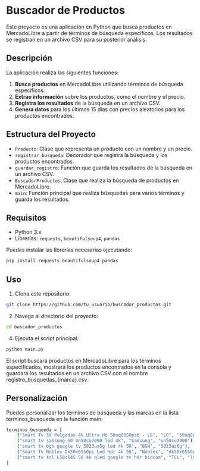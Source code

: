 # Buscador de Productos

Este proyecto es una aplicación en Python que busca productos en MercadoLibre a partir de términos de búsqueda específicos. Los resultados se registran en un archivo CSV para su posterior análisis.

## Descripción

La aplicación realiza las siguientes funciones:
1. **Busca productos** en MercadoLibre utilizando términos de búsqueda específicos.
2. **Extrae información** sobre los productos, como el nombre y el precio.
3. **Registra los resultados** de la búsqueda en un archivo CSV.
4. **Genera datos** para los últimos 15 días con precios aleatorios para los productos encontrados.

## Estructura del Proyecto

- `Producto`: Clase que representa un producto con un nombre y un precio.
- `registrar_busqueda`: Decorador que registra la búsqueda y los productos encontrados.
- `guardar_registro`: Función que guarda los resultados de la búsqueda en un archivo CSV.
- `BuscadorProductos`: Clase que realiza la búsqueda de productos en MercadoLibre.
- `main`: Función principal que realiza búsquedas para varios términos y guarda los resultados.

## Requisitos

- Python 3.x
- Librerías: `requests`, `beautifulsoup4`, `pandas`

Puedes instalar las librerías necesarias ejecutando:

```sh
pip install requests beautifulsoup4 pandas
```
## Uso

1. Clona este repositorio:
```sh
git clone https://github.com/tu_usuario/buscador_productos.git
```

2. Navega al directorio del proyecto:
```sh
cd buscador_productos
```

4. Ejecuta el script principal:
```sh
python main.py
```

El script buscará productos en MercadoLibre para los términos especificados, mostrará los productos encontrados en la consola y guardará los resultados en un archivo CSV con el nombre registro_busquedas_{marca}.csv.

## Personalización
Puedes personalizar los términos de búsqueda y las marcas en la lista terminos_busqueda en la función main:
```sh
terminos_busqueda = [
    ("Smart Tv 50 Pulgadas 4k Ultra Hd 50uq8050psb - LG", "LG", "50uq8050psb"),
    ("smart tv samsung 50 Un50cu7000 led 4k", "Samsung", "un50cu7000"),
    ("smart tv bgh google tv 5023us6g led 4k 50", "BGH", "5023us6g"),
    ("Smart Tv Noblex Dk50x6550pi Led Hdr 4k 50", "Noblex", "dk50x6550pi"),
    ("smart tv tcl L50c645 50 4k qled google tv hdr bidcom", "TCL", "l50c645")
]
```
